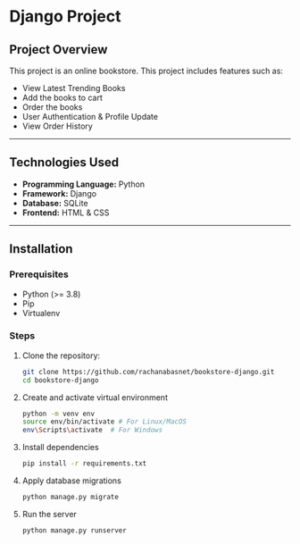 # Django Project

## Project Overview
This project is an online bookstore. 
This project includes features such as:
- View Latest Trending Books
- Add the books to cart
- Order the books
- User Authentication & Profile Update
- View Order History

---

## Technologies Used
- **Programming Language:** Python
- **Framework:** Django
- **Database:** SQLite
- **Frontend:** HTML & CSS

---

## Installation

### Prerequisites
- Python (>= 3.8)
- Pip
- Virtualenv 

### Steps
1. Clone the repository:
   ```bash
   git clone https://github.com/rachanabasnet/bookstore-django.git
   cd bookstore-django
   ```
   
2. Create and activate virtual environment
   ```bash
   python -m venv env
   source env/bin/activate # For Linux/MacOS
   env\Scripts\activate  # For Windows
   ```
   
3. Install dependencies
   ```bash
   pip install -r requirements.txt
   ```
   
4. Apply database migrations
   ```bash
   python manage.py migrate
   ```
   
5. Run the server
   ```bash
   python manage.py runserver
   ```
